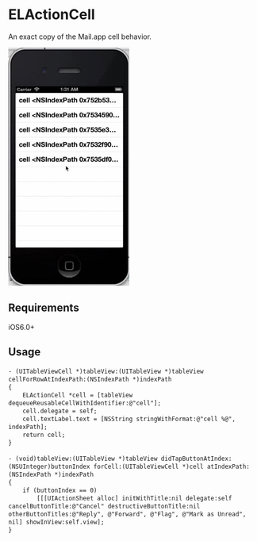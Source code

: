 ELActionCell
============

An exact copy of the Mail.app cell behavior.

![](Demo.gif?raw=true)

Requirements
------------

iOS6.0+

Usage
-----

```
- (UITableViewCell *)tableView:(UITableView *)tableView cellForRowAtIndexPath:(NSIndexPath *)indexPath
{
    ELActionCell *cell = [tableView dequeueReusableCellWithIdentifier:@"cell"];
    cell.delegate = self;
    cell.textLabel.text = [NSString stringWithFormat:@"cell %@", indexPath];
    return cell;
}

- (void)tableView:(UITableView *)tableView didTapButtonAtIndex:(NSUInteger)buttonIndex forCell:(UITableViewCell *)cell atIndexPath:(NSIndexPath *)indexPath
{
    if (buttonIndex == 0)
        [[[UIActionSheet alloc] initWithTitle:nil delegate:self cancelButtonTitle:@"Cancel" destructiveButtonTitle:nil otherButtonTitles:@"Reply", @"Forward", @"Flag", @"Mark as Unread", nil] showInView:self.view];
}
```
